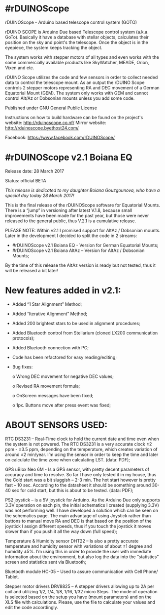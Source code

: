 #rDUINOScope
===========================================================
rDUINOScope - Arduino based telescope control system (GOTO)

rDUINO SCOPE is Arduino Due based Telescope control system (a.k.a. GoTo). Basically it have a database with stellar objects, calculates their position on the sky and point's the telescope. Once the object is in the eyepiece, the system keeps tracking the object.

The system works with stepper motors of all types and even works with the some commercially available products like SkyWatcher, MEADE, Orion, Vixen and etc.

rDUINO Scope utilizes the code and few sensors in order to collect needed data to control the telescope mount. As an output the rDUINO Scope controls 2 stepper motors representing RA and DEC movement of a German Equatorial Mount (GEM). The system only works with GEM and cannot control Alt/Az or Dobsonian mounts unless you add some code.

Published under GNU General Public License

Instructions on how to build hardware can be found on the project's website: http://rduinoscope.co.nf/
Mirror website: http://rduinoscope.byethost24.com/

Facebook: https://www.facebook.com/rDUINOScope/



#rDUINOScope v2.1 Boiana EQ 
===========================================================
Release date: 28 March 2017

Status: official BETA

<i>This release is dedicated to my daughter Boiana Gouzgounova, who have a special day today 28 March 2017!</i>

This is the final release of the rDUINOScope software for Equatorial Mounts. There is a “jump” in versioning after latest V.1.8, because small improvements have been made for the past year, but those were never released to the general public, thus V.2.1 is a cumulative release.

PLEASE NOTE: Within v2.1 I promised support for AltAz / Dobsonian mounts. Later in the development I decided to split the code in 2 streams:
- #rDUINOScope v2.1 Boiana EQ  - Version for German Equatorial Mounts; 
- #rDUINOScope v2.1 Boiana AltAz – Version for AltAz / Dobsonian Mounts;

By the time of this release the AltAz version is ready but not tested, thus it will be released a bit later!


New features added in v2.1:
===========================================================
- Added “1 Star Alignment” Method;
- Added “Iterative Alignment” Method;
- Added 200 brightest stars to be used in alignment procedures;
- Added Bluetooth control from Stellarium (cloned LX200 communication protocols);
- Added Bluetooth connection with PC;
- Code has been refactored for easy reading/editing;
- Bug fixes:
	
	o Wrong DEC movement for negative DEC values;
	
	o Revised RA movement formula;
	
	o OnScreen messages have been fixed;
	
	o 1px. Buttons move after press event was fixed;




ABOUT SENSORS USED:
===========================================================

RTC DS3231 – Real-Time clock to hold the current date and time even when the system is not powered. The RTC DS3231 is a very accurate clock ±2 ppm - ±3.5 ppm, depending on the temperature, which creates variation of around ±2 min/year. I’m using the sensor in order to keep the time and later on calculate the time zone when calculating LST. (data: PDF);

GPS uBlox Neo 6M - Is a GPS sensor, with pretty decent parameters of accuracy and time to resolve. So far I have only tested it in my house, thus the Cold start was a bit sluggish – 2-3 min. The hot start however is pretty fast – 10 sec. According to the datasheet it should be something around 30-40 sec for cold start, but this is about to be tested. (data: PDF);

PS2 joystick – is a 5V joystick for Arduino. As the Arduino Due only supports 3.3V operation on each pin, the initial schematics I created (supplying 3.3V) was not performing well. I have developed a solution which can be seen on the schematics page. The main advantage of using Joystick rather than buttons to manual move RA and DEC is that based on the position of the joystick I assign different speeds, thus if you touch the joystick it moves slower than if you push it all the way down (full speed);

Temperature & Humidity sensor DHT22 – Is also a pretty accurate temperature and humidity sensor with variations of about ±1 degree and humidity ±5%. I’m using this in order to provide the user with immediate information about the environment, but also log the data into the “statistics” screen and statistics sent via Bluetooth;

Bluetooth module HC-05 – Used to assure communication with Cell Phone/ Tablet.

Stepper motor drivers DRV8825 – A stepper drivers allowing up to 2A per coil and utilizing 1/2, 1/4, 1/8, 1/16, 1/32 micro Steps. The mode of operation is selected based on the setup you have (mount parameters) and on the XLS file with calculations. Please, use the file to calculate your values and edit the code accordingly.
